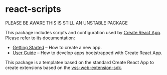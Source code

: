 # react-scripts

PLEASE BE AWARE THIS IS STILL AN UNSTABLE PACKAGE

This package includes scripts and configuration used by [Create React App](https://github.com/facebook/create-react-app).<br>
Please refer to its documentation:

- [Getting Started](https://facebook.github.io/create-react-app/docs/getting-started) – How to create a new app.
- [User Guide](https://facebook.github.io/create-react-app/) – How to develop apps bootstrapped with Create React App.

This package is a templatee based on the standard Create React App to create extensions based on the [vss-web-extension-sdk](https://github.com/Microsoft/vss-web-extension-sdk).